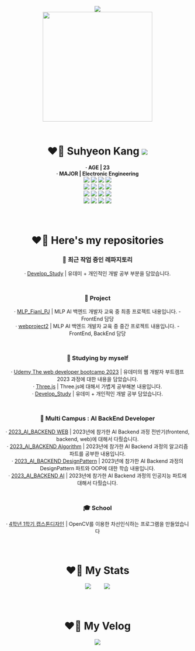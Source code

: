<div align="center">
<img src="https://readme-typing-svg.demolab.com?font=Caprasimo&size=30&pause=1000&width=435&lines=Hello!+Welcome+to+my+Repo!"><br>
<img src="https://user-images.githubusercontent.com/93653747/261169652-39fbbbb5-d76c-4bc7-b47f-3c48730ca71e.gif" width="300" height="300">
<h1 style="margin-top:4rem">❤️‍🔥 Suhyeon Kang <a align="right" href="mailto:zoekang.developer@gmail.com">
   <img src="https://img.shields.io/badge/Gmail-d14836?style=flat-square&logo=Gmail&logoColor=white&link=leegm1798@naver.com"/>
</a></h1>
<div>
<p style="display:inline; font-weight:bold">· AGE | 23</p> 
</div>
<div><p style="display:inline; font-weight:bold">· MAJOR | Electronic Engineering</p> 
<br>
<img src="https://img.shields.io/badge/html5-E34F26?style=for-the-badge&logo=html5&logoColor=white"> 
  <img src="https://img.shields.io/badge/css-1572B6?style=for-the-badge&logo=css3&logoColor=white"> 
  <img src="https://img.shields.io/badge/javascript-F7DF1E?style=for-the-badge&logo=javascript&logoColor=black"> 
  <img src="https://img.shields.io/badge/react-61DAFB?style=for-the-badge&logo=react&logoColor=black"> <br>
    <img src="https://img.shields.io/badge/fontawesome-339AF0?style=for-the-badge&logo=fontawesome&logoColor=white">
  <img src="https://img.shields.io/badge/bootstrap-7952B3?style=for-the-badge&logo=bootstrap&logoColor=white">
  <img src="https://img.shields.io/badge/tailwindcss-06B6D4?style=for-the-badge&logo=tailwindcss&logoColor=white">
  <img src="https://img.shields.io/badge/styledcomponents-DB7093?style=for-the-badge&logo=styledcomponents&logoColor=white"><br>
<img src="https://img.shields.io/badge/python-3776AB?style=for-the-badge&logo=python&logoColor=white">
<img src="https://img.shields.io/badge/mysql-4479A1?style=for-the-badge&logo=mysql&logoColor=white">
<img src="https://img.shields.io/badge/mongoDB-47A248?style=for-the-badge&logo=MongoDB&logoColor=white">
<img src="https://img.shields.io/badge/django-092E20?style=for-the-badge&logo=django&logoColor=white"><br>
<img src="https://img.shields.io/badge/linux-FCC624?style=for-the-badge&logo=linux&logoColor=black"> 
  <img src="https://img.shields.io/badge/github-181717?style=for-the-badge&logo=github&logoColor=white">
  <img src="https://img.shields.io/badge/git-F05032?style=for-the-badge&logo=git&logoColor=white">
  <img src="https://img.shields.io/badge/slack-4A154B?style=for-the-badge&logo=slack&logoColor=white">
</div>
<br>

<div align="center">
<h1 style="margin-top:4rem">❤️‍🔥 Here's my repositories</h1>
<section>
<div id="recent-repository">
<h3 style="font-weight: bold;">🚀 최근 작업 중인 레파지토리</h3>
<span>· </span>
<a href="https://github.com/Imshyeon/Develop_Study">Develop_Study</a>
<span> | 유데미 + 개인적인 개발 공부 부분을 담았습니다.</span>
</div>
<div id="project-repository" style="margin-top:3rem">
<h3 style="font-weight: bold;">📂 Project</h3>
<div id="1">
<span>· </span>
<a href="https://github.com/Imshyeon/MLP_Final_PJ">MLP_Fianl_PJ</a>
<span> | MLP AI 백엔드 개발자 교육 중 최종 프로젝트 내용입니다. - FrontEnd 담당</span>
</div>
<div id="2">
<span>· </span>
<a href="https://github.com/Imshyeon/webproject2">webproject2</a>
<span> | MLP AI 백엔드 개발자 교육 중 중간 프로젝트 내용입니다. - FrontEnd, BackEnd 담당</span>
</div>
</div>

<div id="study-repository" style="margin-top:3rem">
<h3 style="font-weight: bold;">📖 Studying by myself</h3>
<div id="1">
<span>· </span>
<a href="https://github.com/Imshyeon/The_web_developer_bootcamp_2023_review">Udemy The web developer bootcamp 2023</a>
<span> | 유데미의 웹 개발자 부트캠프 2023 과정에 대한 내용을 담았습니다.</span>
</div>
<div id="2">
<span>· </span>
<a href="https://github.com/Imshyeon/Three-js-Study">Three.js</a>
<span> | Three.js에 대해서 가볍게 공부해본 내용입니다.</span>
</div>
<div id="3">
<span>· </span>
<a href="https://github.com/Imshyeon/Develop_Study">Develop_Study</a>
<span> | 유데미 + 개인적인 개발 공부 담았습니다.</span>
</div>
</div>

<div id="mlp-repository" style="margin-top:3rem">
<h3 style="font-weight: bold;">🤖 Multi Campus : AI BackEnd Developer</h3>
<div id="1">
<span>· </span>
<a href="https://github.com/Imshyeon/2023_AI_BACKEND_front-back-web">2023_AI_BACKEND WEB</a>
<span> | 2023년에 참가한 AI Backend 과정 전반기(frontend, backend, web)에 대해서 다뤘습니다.</span>
</div>
<div id="2">
<span>· </span>
<a href="https://github.com/Imshyeon/2023_AI_BACKEND_Algorithm">2023_AI_BACKEND Algorithm</a>
<span> | 2023년에 참가한 AI Backend 과정의 알고리즘 파트를 공부한 내용입니다.</span>
</div>
<div id="3">
<span>· </span>
<a href="https://github.com/Imshyeon/2023_AI_BACKEND_DesignPattern">2023_AI_BACKEND DesignPattern</a>
<span> | 2023년에 참가한 AI Backend 과정의 DesignPattern 파트와 OOP에 대한 학습 내용입니다.</span>
</div>
<div id="4">
<span>· </span>
<a href="https://github.com/Imshyeon/2023_AI_BACKEND_AI">2023_AI_BACKEND AI</a>
<span> | 2023년에 참가한 AI Backend 과정의 인공지능 파트에 대해서 다뤘습니다.</span>
</div>
</div>

<div id="school-repository" style="margin-top:3rem">
<h3 style="font-weight: bold;">🎓 School</h3>
<span>· </span>
<a href="https://github.com/Imshyeon/team4_1">4학년 1학기 캡스톤디자인</a>
<span> | OpenCV를 이용한 차선인식하는 프로그램을 만들었습니다</span>
</div>

</section>
</div>
<br>

<div align="center">
<h1 style="margin-top:4rem">❤️‍🔥 My Stats</h1>
<img src="https://github-readme-stats.vercel.app/api?username=Imshyeon" style="margin-right:2rem; ">
<img src="https://github-readme-stats.vercel.app/api/top-langs/?username=Imshyeon&layout=compact"><br>
</div>
<br>

<div align="center">
<h1 style="margin-top:4rem">❤️‍🔥 My Velog</h1>
<img src="https://velog-readme-stats.vercel.app/api?name=kzoen0040">
</div>
